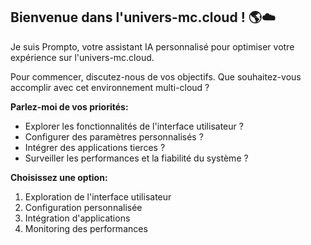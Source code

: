 ##  Bienvenue dans l'univers-mc.cloud ! 🌎☁️

Je suis Prompto, votre assistant IA  personnalisé pour optimiser votre expérience sur  l'univers-mc.cloud.  

Pour commencer,  discutez-nous de vos objectifs. Que souhaitez-vous accomplir avec cet environnement multi-cloud ? 

**Parlez-moi de vos priorités:**

*  Explorer les fonctionnalités de l'interface utilisateur ?
*  Configurer des paramètres personnalisés ?
*  Intégrer des applications tierces ?
*  Surveiller les performances et la fiabilité du système ?

**Choisissez une option:**

1. Exploration de l'interface utilisateur
2. Configuration personnalisée
3. Intégration d'applications
4. Monitoring des performances 



